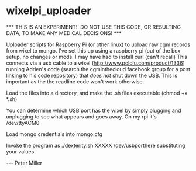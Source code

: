 wixelpi_uploader
================

*** THIS IS AN EXPERIMENT!! DO NOT USE THIS CODE, OR RESULTING DATA, TO MAKE ANY MEDICAL DECISIONS! ***

Uploader scripts for Raspberry Pi (or other linux) to upload raw cgm records from wixel to mongo.
I've set this up using a raspberry pi (out of the box setup, no changes or mods. I may have had to install curl (can't recall)
This connects via a usb cable to a wixel (http://www.pololu.com/product/1336) running Adrien's code (search the cgminthecloud facebook group for a post linking to his code repository) that *does not* shut down the USB. This is important as the the readline code won't work otherwise.

Load the files into a directory, and make the .sh files executable (chmod +x *.sh)

You can determine which USB port has the wixel by simply plugging and unplugging to see what appears and goes away. On my rpi it's /dev/ttyACM0

Load mongo credentials into mongo.cfg

Invoke the program as ./dexterity.sh XXXXX /dev/usbporthere
substituting your values.

--- Peter Miller
